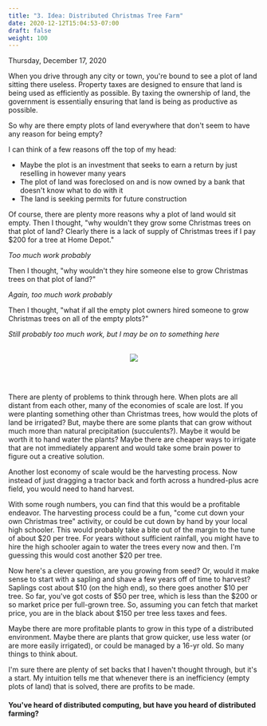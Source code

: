 ```yaml
---
title: "3. Idea: Distributed Christmas Tree Farm"
date: 2020-12-12T15:04:53-07:00
draft: false
weight: 100
---
```


Thursday, December 17, 2020

When you drive through any city or town, you're bound to see a plot of land sitting there useless. Property taxes are designed to ensure that land is being used as efficiently as possible. By taxing the ownership of land, the government is essentially ensuring that land is being as productive as possible.

So why are there empty plots of land everywhere that don't seem to have any reason for being empty?

I can think of a few reasons off the top of my head:

- Maybe the plot is an investment that seeks to earn a return by just reselling in however many years
- The plot of land was foreclosed on and is now owned by a bank that doesn't know what to do with it
- The land is seeking permits for future construction

Of course, there are plenty more reasons why a plot of land would sit empty. Then I thought, "why wouldn't they grow some Christmas trees on that plot of land? Clearly there is a lack of supply of Christmas trees if I pay $200 for a tree at Home Depot."

*Too much work probably*

Then I thought, "why wouldn't they hire someone else to grow Christmas trees on that plot of land?"

*Again, too much work probably*

Then I thought, "what if all the empty plot owners hired someone to grow Christmas trees on all of the empty plots?"

*Still probably too much work, but I may be on to something here*

</br>

<div style="text-align:center">    
    <img src="/images/trees.jpg" class="center">
</div>

</br></br>

There are plenty of problems to think through here. When plots are all distant from each other, many of the economies of scale are lost. If you were planting something other than Christmas trees, how would the plots of land be irrigated? But, maybe there are some plants that can grow without much more than natural precipitation (succulents?). Maybe it would be worth it to hand water the plants? Maybe there are cheaper ways to irrigate that are not immediately apparent and would take some brain power to figure out a creative solution.

Another lost economy of scale would be the harvesting process. Now instead of just dragging a tractor back and forth across a hundred-plus acre field, you would need to hand harvest. 

With some rough numbers, you can find that this would be a profitable endeavor. The harvesting process could be a fun, "come cut down your own Christmas tree" activity, or could be cut down by hand by your local high schooler. This would probably take a bite out of the margin to the tune of about $20 per tree. For years without sufficient rainfall, you might have to hire the high schooler again to water the trees every now and then. I'm guessing this would cost another $20 per tree. 

Now here's a clever question, are you growing from seed? Or, would it make sense to start with a sapling and shave a few years off of time to harvest? Saplings cost about $10 (on the high end), so there goes another $10 per tree. So far, you've got costs of $50 per tree, which is less than the $200 or so market price per full-grown tree. So, assuming you can fetch that market price, you are in the black about $150 per tree less taxes and fees. 

Maybe there are more profitable plants to grow in this type of a distributed environment. Maybe there are plants that grow quicker, use less water (or are more easily irrigated), or could be managed by a 16-yr old. So many things to think about. 

I'm sure there are plenty of set backs that I haven't thought through, but it's a start. My intuition tells me that whenever there is an inefficiency (empty plots of land) that is solved, there are profits to be made.

#### You've heard of distributed computing, but have you heard of distributed farming?